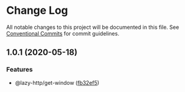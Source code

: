 # Change Log

All notable changes to this project will be documented in this file.
See [Conventional Commits](https://conventionalcommits.org) for commit guidelines.

## 1.0.1 (2020-05-18)


### Features

* @lazy-http/get-window ([fb32ef5](https://github.com/bluelovers/ws-lazy-http/commit/fb32ef5ae98c0344543e2fac976d355c1c6b159d))
